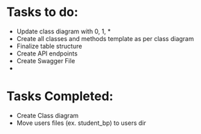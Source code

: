 # Tasks to do:
- Update class diagram with 0, 1, *
- Create all classes and methods template as per class diagram
- Finalize table structure
- Create API endpoints
- Create Swagger File
-



# Tasks  Completed:
- Create Class diagram
- Move users files (ex. student_bp) to users dir

